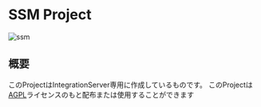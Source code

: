 # SSM Project

![ssm](https://repo.akarinext.org/assets/image/YX.png)

## 概要

このProjectはIntegrationServer専用に作成しているものです。
このProjectは[AGPL](LICENSE)ライセンスのもと配布または使用することができます
